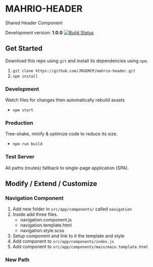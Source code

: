 # MAHRIO-HEADER
Shared Header Component

Development version: **1.0.0** [![Build Status](https://travis-ci.org/JRGEMCP/MAHRIO-HEADER.svg?branch=master)](https://travis-ci.org/JRGEMCP/MAHRIO-HEADER)

## Get Started
Download this repo using `git` and install its dependencies using `npm`.
1. `git clone https://github.com/JRGEMCP/mahrio-header.git`
2. `npm install`
### Development
Watch files for changes then automatically rebuild assets
* `npm start`
### Production
Tree-shake, minify & optimize code to reduce its size.
* `npm run build`
### Test Server
All paths (routes) fallback to single-page application (SPA).

## Modify / Extend / Customize
### Navigation Component
1. Add new folder in `src/app/components/` called `navigation`
2. Inside add three files.
    * navigation.component.js
    * navigation.template.html
    * navigation.style.scss
3. Setup component and link to it the template and style
4. Add component to `src/app/components/index.js`
5. Add component to `src/app/components/main/main.template.html`

### New Path

